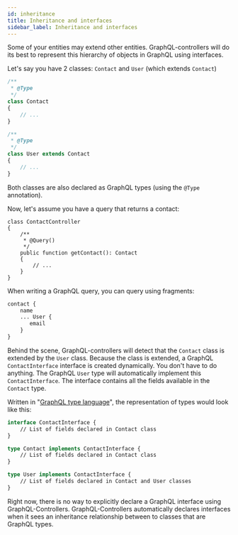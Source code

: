 ```yaml
---
id: inheritance
title: Inheritance and interfaces
sidebar_label: Inheritance and interfaces
---
```


Some of your entities may extend other entities. GraphQL-controllers will do its best to represent this hierarchy of objects in GraphQL using interfaces.

Let's say you have 2 classes: `Contact` and `User` (which extends `Contact`)

```php
/**
 * @Type
 */
class Contact
{
    // ...
}

/**
 * @Type
 */
class User extends Contact
{
    // ...
}
```

Both classes are also declared as GraphQL types (using the `@Type` annotation).

Now, let's assume you have a query that returns a contact:

```
class ContactController
{
    /**
     * @Query()
     */
    public function getContact(): Contact
    {
        // ...
    }
}
```

When writing a GraphQL query, you can query using fragments:

```graphql
contact {
    name
    ... User {
       email
    }
}
``` 

Behind the scene, GraphQL-controllers will detect that the `Contact` class is extended by the `User` class. Because the
class is extended, a GraphQL `ContactInterface` interface is created dynamically. You don't have to do anything.
The GraphQL `User` type will automatically implement this `ContactInterface`. The interface contains all the fields
available in the `Contact` type.

Written in "[GraphQL type language](https://graphql.org/learn/schema/#type-language)", the representation of types
would look like this:

```graphql
interface ContactInterface {
    // List of fields declared in Contact class
}

type Contact implements ContactInterface {
    // List of fields declared in Contact class
}

type User implements ContactInterface {
    // List of fields declared in Contact and User classes
}
```

<div class="alert alert-warning">Right now, there is no way to explicitly declare a GraphQL interface using GraphQL-Controllers.
GraphQL-Controllers automatically declares interfaces when it sees an inheritance relationship between to classes that
are GraphQL types.
</div>
